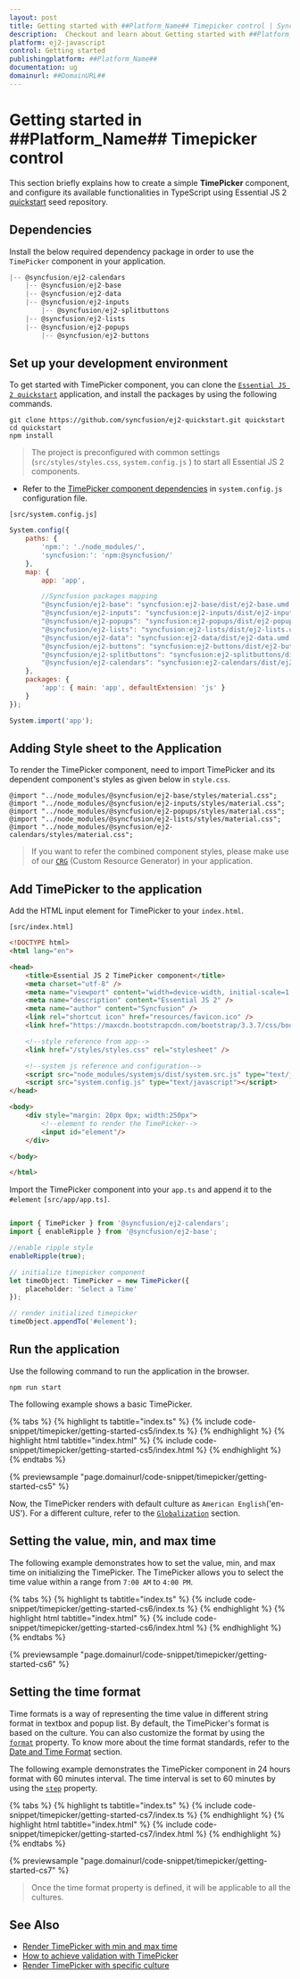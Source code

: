 ```yaml
---
layout: post
title: Getting started with ##Platform_Name## Timepicker control | Syncfusion
description:  Checkout and learn about Getting started with ##Platform_Name## Timepicker control of Syncfusion Essential JS 2 and more details.
platform: ej2-javascript
control: Getting started 
publishingplatform: ##Platform_Name##
documentation: ug
domainurl: ##DomainURL##
---
```


# Getting started in ##Platform_Name## Timepicker control

This section briefly explains how to create a simple **TimePicker** component, and configure its available functionalities in TypeScript
using Essential JS 2 [quickstart](https://github.com/syncfusion/ej2-quickstart.git) seed repository.

## Dependencies

Install the below required dependency package in order to use the `TimePicker` component in your application.

```javascript
|-- @syncfusion/ej2-calendars
    |-- @syncfusion/ej2-base
    |-- @syncfusion/ej2-data
    |-- @syncfusion/ej2-inputs
        |-- @syncfusion/ej2-splitbuttons
    |-- @syncfusion/ej2-lists
    |-- @syncfusion/ej2-popups
        |-- @syncfusion/ej2-buttons
```

## Set up your development environment

To get started with TimePicker component, you can clone the [`Essential JS 2 quickstart`](https://github.com/syncfusion/ej2-quickstart.git) application, and install the packages by using the following commands.

```
git clone https://github.com/syncfusion/ej2-quickstart.git quickstart
cd quickstart
npm install
```

> The project is preconfigured with common settings (`src/styles/styles.css`, `system.config.js` ) to start all Essential JS 2 components.

* Refer to the [TimePicker component dependencies](./getting-started#dependencies) in `system.config.js` configuration file.

`[src/system.config.js]`

```js
System.config({
    paths: {
        'npm:': './node_modules/',
        'syncfusion:': 'npm:@syncfusion/'
    },
    map: {
        app: 'app',

        //Syncfusion packages mapping
        "@syncfusion/ej2-base": "syncfusion:ej2-base/dist/ej2-base.umd.min.js",
        "@syncfusion/ej2-inputs": "syncfusion:ej2-inputs/dist/ej2-inputs.umd.min.js",
        "@syncfusion/ej2-popups": "syncfusion:ej2-popups/dist/ej2-popups.umd.min.js",
        "@syncfusion/ej2-lists": "syncfusion:ej2-lists/dist/ej2-lists.umd.min.js",
        "@syncfusion/ej2-data": "syncfusion:ej2-data/dist/ej2-data.umd.min.js",
        "@syncfusion/ej2-buttons": "syncfusion:ej2-buttons/dist/ej2-buttons.umd.min.js",
        "@syncfusion/ej2-splitbuttons": "syncfusion:ej2-splitbuttons/dist/ej2-splitbuttons.umd.min.js",
        "@syncfusion/ej2-calendars": "syncfusion:ej2-calendars/dist/ej2-calendars.umd.min.js",
    },
    packages: {
        'app': { main: 'app', defaultExtension: 'js' }
    }
});

System.import('app');
```

## Adding Style sheet to the Application

To render the TimePicker component, need to import TimePicker and its dependent component's styles as given below in `style.css`.

```
@import "../node_modules/@syncfusion/ej2-base/styles/material.css";
@import "../node_modules/@syncfusion/ej2-inputs/styles/material.css";
@import "../node_modules/@syncfusion/ej2-popups/styles/material.css";
@import "../node_modules/@syncfusion/ej2-lists/styles/material.css";
@import "../node_modules/@syncfusion/ej2-calendars/styles/material.css";
```

> If you want to refer the combined component styles, please make use of our [`CRG`](https://crg.syncfusion.com/) (Custom Resource Generator) in your application.

## Add TimePicker to the application

Add the HTML input element for TimePicker to your `index.html`.

`[src/index.html]`

```html
<!DOCTYPE html>
<html lang="en">

<head>
    <title>Essential JS 2 TimePicker component</title>
    <meta charset="utf-8" />
    <meta name="viewport" content="width=device-width, initial-scale=1.0, user-scalable=no" />
    <meta name="description" content="Essential JS 2" />
    <meta name="author" content="Syncfusion" />
    <link rel="shortcut icon" href="resources/favicon.ico" />
    <link href="https://maxcdn.bootstrapcdn.com/bootstrap/3.3.7/css/bootstrap.min.css" rel="stylesheet" />

    <!--style reference from app-->
    <link href="/styles/styles.css" rel="stylesheet" />

    <!--system js reference and configuration-->
    <script src="node_modules/systemjs/dist/system.src.js" type="text/javascript"></script>
    <script src="system.config.js" type="text/javascript"></script>
</head>

<body>
    <div style="margin: 20px 0px; width:250px">
        <!--element to render the TimePicker-->
        <input id="element"/>
    </div>

</body>

</html>
```

Import the  TimePicker component into your `app.ts` and append it to the `#element`
`[src/app/app.ts]`.

```ts

import { TimePicker } from '@syncfusion/ej2-calendars';
import { enableRipple } from '@syncfusion/ej2-base';

//enable ripple style
enableRipple(true);

// initialize timepicker component
let timeObject: TimePicker = new TimePicker({
    placeholder: 'Select a Time'
});

// render initialized timepicker
timeObject.appendTo('#element');

```

## Run the application

Use the following command to run the application in the browser.

```
npm run start
```

The following example shows a basic TimePicker.

{% tabs %}
{% highlight ts tabtitle="index.ts" %}
{% include code-snippet/timepicker/getting-started-cs5/index.ts %}
{% endhighlight %}
{% highlight html tabtitle="index.html" %}
{% include code-snippet/timepicker/getting-started-cs5/index.html %}
{% endhighlight %}
{% endtabs %}
          
{% previewsample "page.domainurl/code-snippet/timepicker/getting-started-cs5" %}

Now, the TimePicker renders with  default culture as `American English`('en-US'). For a different culture, refer to the [`Globalization`](../timepicker/globalization/) section.

## Setting the value, min, and max time

The following example demonstrates how to set the value, min, and max time on initializing the TimePicker. The TimePicker allows you to select the time value within a range from `7:00 AM` to `4:00 PM`.

{% tabs %}
{% highlight ts tabtitle="index.ts" %}
{% include code-snippet/timepicker/getting-started-cs6/index.ts %}
{% endhighlight %}
{% highlight html tabtitle="index.html" %}
{% include code-snippet/timepicker/getting-started-cs6/index.html %}
{% endhighlight %}
{% endtabs %}
          
{% previewsample "page.domainurl/code-snippet/timepicker/getting-started-cs6" %}

## Setting the time format

Time formats is a way of representing the time value in different string format in textbox and popup list. By default, the TimePicker's format is based on the culture. You can also customize the format by using the [`format`](../../api/timepicker#format) property. To know more about the time format standards, refer to the [Date and Time Format](../../common/internationalization#custom-formats) section.

The following example demonstrates the TimePicker component in 24 hours format with 60 minutes interval. The time interval is set to
60 minutes by using the [`step`](../../api/timepicker#step) property.

{% tabs %}
{% highlight ts tabtitle="index.ts" %}
{% include code-snippet/timepicker/getting-started-cs7/index.ts %}
{% endhighlight %}
{% highlight html tabtitle="index.html" %}
{% include code-snippet/timepicker/getting-started-cs7/index.html %}
{% endhighlight %}
{% endtabs %}
          
{% previewsample "page.domainurl/code-snippet/timepicker/getting-started-cs7" %}

> Once the time format property is defined, it will be applicable to all the cultures.

## See Also

* [Render TimePicker with min and max time](./time-range)
* [How to achieve validation with TimePicker](./how-to/client-side-validation-using-form-validator)
* [Render TimePicker with specific culture](./globalization)